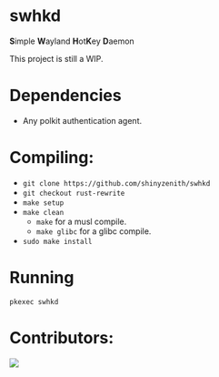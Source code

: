 # swhkd
**S**imple **W**ayland **H**ot**K**ey **D**aemon

This project is still a WIP.

# Dependencies
+ Any polkit authentication agent.

# Compiling:

+ `git clone https://github.com/shinyzenith/swhkd`
+ `git checkout rust-rewrite`
+ `make setup`
+ `make clean`
	+ `make` for a musl compile.
	+ `make glibc` for a glibc compile.
+ `sudo make install`

# Running

`pkexec swhkd`


# Contributors:
<img src="https://contrib.rocks/image?repo=shinyzenith/swhkd" />
